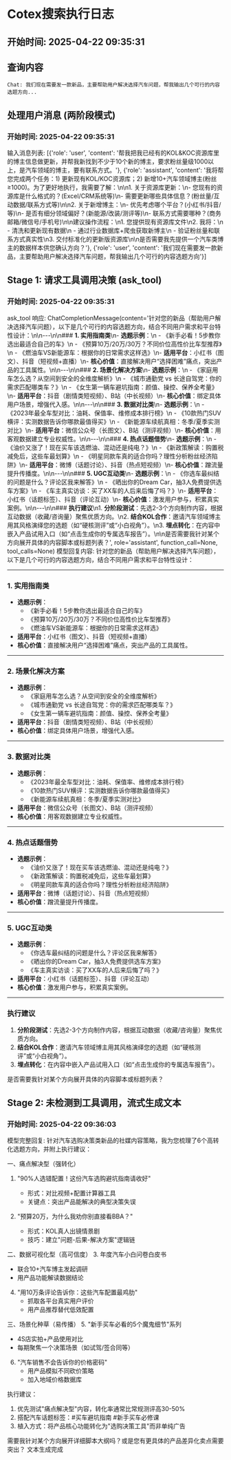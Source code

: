 # Cotex搜索执行日志

## 开始时间: 2025-04-22 09:35:31


## 查询内容
```
Chat: 我们现在需要发一款新品，主要帮助用户解决选择汽车问题，帮我输出几个可行的内容选题方向...
```


## 处理用户消息 (两阶段模式)
### 开始时间: 2025-04-22 09:35:31

输入消息列表: [{'role': 'user', 'content': '帮我把我已经有的KOL&KOC资源库里的博主信息做更新，并帮我新找到不少于10个新的博主，要求粉丝量级1000以上，是汽车领域的博主，要有联系方式。'}, {'role': 'assistant', 'content': '我将帮您完成两个任务：1) 更新现有KOL/KOC资源库；2) 新增10+汽车领域博主(粉丝≥1000)。为了更好地执行，我需要了解：\n\n1. 关于资源库更新：\n- 您现有的资源库是什么格式的？(Excel/CRM系统等)\n- 需要更新哪些具体信息？(粉丝量/互动数据/联系方式等)\n\n2. 关于新增博主：\n- 优先考虑哪个平台？(小红书/抖音/等)\n- 是否有细分领域偏好？(新能源/改装/测评等)\n- 联系方式需要哪种？(商务邮箱/微信号/手机号)\n\n建议操作流程：\n1. 您提供现有资源库文件\n2. 我将：\n   - 清洗和更新现有数据\n   - 通过行业数据库+爬虫获取新博主\n   - 验证粉丝量和联系方式真实性\n3. 交付标准化的更新版资源库\n\n是否需要我先提供一个汽车类博主的数据样本供您确认方向？'}, {'role': 'user', 'content': '我们现在需要发一款新品，主要帮助用户解决选择汽车问题，帮我输出几个可行的内容选题方向'}]

## Stage 1: 请求工具调用决策 (ask_tool)
### 开始时间: 2025-04-22 09:35:31

ask_tool 响应: ChatCompletionMessage(content='针对您的新品（帮助用户解决选择汽车问题），以下是几个可行的内容选题方向，结合不同用户需求和平台特性设计：\n\n---\n\n### **1. 实用指南类**\n- **选题示例**：\n  - 《新手必看！5步教你选出最适合自己的车》\n  - 《预算10万/20万/30万？不同价位高性价比车型推荐》\n  - 《燃油车VS新能源车：根据你的日常需求这样选》\n- **适用平台**：小红书（图文）、抖音（短视频+直播）\n- **核心价值**：直接解决用户“选择困难”痛点，突出产品的工具属性。\n\n---\n\n### **2. 场景化解决方案**\n- **选题示例**：\n  - 《家庭用车怎么选？从空间到安全的全维度解析》\n  - 《城市通勤党 vs 长途自驾党：你的需求匹配哪类车？》\n  - 《女生第一辆车避坑指南：颜值、操控、保养全考量》\n- **适用平台**：抖音（剧情类短视频）、B站（中长视频）\n- **核心价值**：绑定具体用户场景，增强代入感。\n\n---\n\n### **3. 数据对比类**\n- **选题示例**：\n  - 《2023年最全车型对比：油耗、保值率、维修成本排行榜》\n  - 《10款热门SUV横评：实测数据告诉你哪款最值得买》\n  - 《新能源车续航真相：冬季/夏季实测对比》\n- **适用平台**：微信公众号（长图文）、B站（测评视频）\n- **核心价值**：用客观数据建立专业权威性。\n\n---\n\n### **4. 热点话题借势**\n- **选题示例**：\n  - 《油价又涨了！现在买车该选燃油、混动还是纯电？》\n  - 《新政策解读：购置税减免后，这些车最划算》\n  - 《明星同款车真的适合你吗？理性分析粉丝经济陷阱》\n- **适用平台**：微博（话题讨论）、抖音（热点短视频）\n- **核心价值**：蹭流量提升传播度。\n\n---\n\n### **5. UGC互动类**\n- **选题示例**：\n  - 《你选车最纠结的问题是什么？评论区我来解答》\n  - 《晒出你的Dream Car，抽3人免费提供选车方案》\n  - 《车主真实访谈：买了XX车的人后来后悔了吗？》\n- **适用平台**：小红书（话题标签）、抖音（评论互动）\n- **核心价值**：激发用户参与，积累真实案例。\n\n---\n\n### **执行建议**\n1. **分阶段测试**：先选2-3个方向制作内容，根据互动数据（收藏/咨询量）聚焦优质方向。\n2. **结合KOL合作**：邀请汽车领域博主用其风格演绎您的选题（如“硬核测评”或“小白视角”）。\n3. **埋点转化**：在内容中嵌入产品试用入口（如“点击生成你的专属选车报告”）。\n\n是否需要我针对某个方向展开具体的内容脚本或标题列表？', role='assistant', function_call=None, tool_calls=None)
模型回复内容: 针对您的新品（帮助用户解决选择汽车问题），以下是几个可行的内容选题方向，结合不同用户需求和平台特性设计：

---

### **1. 实用指南类**
- **选题示例**：
  - 《新手必看！5步教你选出最适合自己的车》
  - 《预算10万/20万/30万？不同价位高性价比车型推荐》
  - 《燃油车VS新能源车：根据你的日常需求这样选》
- **适用平台**：小红书（图文）、抖音（短视频+直播）
- **核心价值**：直接解决用户“选择困难”痛点，突出产品的工具属性。

---

### **2. 场景化解决方案**
- **选题示例**：
  - 《家庭用车怎么选？从空间到安全的全维度解析》
  - 《城市通勤党 vs 长途自驾党：你的需求匹配哪类车？》
  - 《女生第一辆车避坑指南：颜值、操控、保养全考量》
- **适用平台**：抖音（剧情类短视频）、B站（中长视频）
- **核心价值**：绑定具体用户场景，增强代入感。

---

### **3. 数据对比类**
- **选题示例**：
  - 《2023年最全车型对比：油耗、保值率、维修成本排行榜》
  - 《10款热门SUV横评：实测数据告诉你哪款最值得买》
  - 《新能源车续航真相：冬季/夏季实测对比》
- **适用平台**：微信公众号（长图文）、B站（测评视频）
- **核心价值**：用客观数据建立专业权威性。

---

### **4. 热点话题借势**
- **选题示例**：
  - 《油价又涨了！现在买车该选燃油、混动还是纯电？》
  - 《新政策解读：购置税减免后，这些车最划算》
  - 《明星同款车真的适合你吗？理性分析粉丝经济陷阱》
- **适用平台**：微博（话题讨论）、抖音（热点短视频）
- **核心价值**：蹭流量提升传播度。

---

### **5. UGC互动类**
- **选题示例**：
  - 《你选车最纠结的问题是什么？评论区我来解答》
  - 《晒出你的Dream Car，抽3人免费提供选车方案》
  - 《车主真实访谈：买了XX车的人后来后悔了吗？》
- **适用平台**：小红书（话题标签）、抖音（评论互动）
- **核心价值**：激发用户参与，积累真实案例。

---

### **执行建议**
1. **分阶段测试**：先选2-3个方向制作内容，根据互动数据（收藏/咨询量）聚焦优质方向。
2. **结合KOL合作**：邀请汽车领域博主用其风格演绎您的选题（如“硬核测评”或“小白视角”）。
3. **埋点转化**：在内容中嵌入产品试用入口（如“点击生成你的专属选车报告”）。

是否需要我针对某个方向展开具体的内容脚本或标题列表？

## Stage 2: 未检测到工具调用，流式生成文本
### 开始时间: 2025-04-22 09:36:03

模型完整回复: 针对汽车选购决策类新品的社媒内容策略，我为您梳理了6个高转化选题方向，并附上执行建议：

一、痛点解决型（强转化）
1. "90%人选错配置！这份汽车选购避坑指南请收好"
   - 形式：对比视频+配置计算器工具
   - 关键点：突出产品能解决的典型决策失误

2. "预算20万，为什么我劝你别直接看BBA？"
   - 形式：KOL真人出镜情景剧
   - 技巧：建立"问题-后果-解决方案"逻辑链

二、数据可视化型（高可信度）
3. 年度汽车小白问卷白皮书
   - 联合10+汽车博主发起调研
   - 用产品功能解读数据结论

4. "用10万条评论告诉你：这些汽车配置最鸡肋"
   - 抓取各平台真实用户评价
   - 用产品推荐替代低效配置

三、场景化种草（易传播）
5. "新手买车必看的5个魔鬼细节"系列
   - 4S店实拍+产品使用对比
   - 每期聚焦一个决策场景（如试驾/签合同等）

6. "汽车销售不会告诉你的价格密码"
   - 用产品模拟不同砍价策略
   - 加入地域价格数据库

执行建议：
1. 优先测试"痛点解决型"内容，转化率通常比常规测评高30-50%
2. 搭配汽车话题标签：#买车避坑指南 #新手买车必修课
3. 植入方式：将产品核心功能转化为"选购决策工具"而非单纯广告

需要我针对某个方向展开详细脚本大纲吗？或是您有更具体的产品差异化卖点需要突出？
文本生成完成
